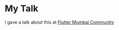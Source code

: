 # My Talk

I gave a talk about this at [Flutter Mumbai Community](https://www.meetup.com/Mumbai-Flutter/)
